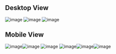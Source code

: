 ## Desktop View
![image](https://github.com/user-attachments/assets/6ab039ce-d0c0-4eba-bdf7-083fe2529edd)
![image](https://github.com/user-attachments/assets/16ce40c3-be02-4203-a52c-1b529ed5563e)
![image](https://github.com/user-attachments/assets/489a8b62-1c42-41f5-aa86-05e58f174525)

## Mobile View
![image](https://github.com/user-attachments/assets/d003d70f-2d0b-4b90-a998-fe2354ea60e6)![image](https://github.com/user-attachments/assets/b307244a-d88e-4fce-b57e-9be4fdd91086)
![image](https://github.com/user-attachments/assets/6778991b-58cf-4b31-a2e7-5f55b63217f4) ![image](https://github.com/user-attachments/assets/1a672dfa-a2ea-4266-a820-61e96b3724c7)![image](https://github.com/user-attachments/assets/74ecae19-6816-40fd-8394-fcff4e72035e)![image](https://github.com/user-attachments/assets/009a1c19-d80f-4b49-ad12-cc48f8f957ce)




